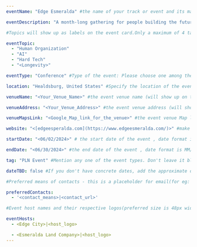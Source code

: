 ```yaml
---
eventName: "Edge Esmeralda" #the name of your track or event and its mandatory

eventDescription: "A month-long gathering for people building the future. Join us for a popup village to live in a healthy and productive community focused on incubating novel technologies and ways of living." #short description of your track or event limiting to 100-150 characters

#Topics will show up as labels on the event card.Only a maximum of 4 tags will be displayed on the event card. Some references for topics - Blockchain, Web3, Cryptocurrency, Tech Talks, Workshop, etc.

eventTopic: 
  - "Human Organization"
  - "AI"
  - "Hard Tech"
  - "<Longevity>" 

eventType: "Conference" #Type of the event: Please choose one among the below options or just leave it blank

location: "Healdsburg, United States" #Specify the location of the event.If you aren't sure about the location then mention "Location TBD"

venueName: "<Your_Venue_Name>" #the event venue name (will show up on the event card) or just leave it blank

venueAddress: "<Your_Venue_Address>" #the event venue address (will show up on a map) or just leave it blank

venueMapsLink: "<Google_Map_link_for_the_venue>" #the event venue Map link (will show up on a map) or just leave it blank

website: "<[edgeesperalda.com](https://www.edgeesmeralda.com/)>" #make sure to have all the relevant information: dates, venue, program, ticketing (if any), etc. or just leave it blank

startDate: "<06/02/2024>" # the start date of the event , date format is MM/DD/YYYY eg: if it is February 16th 2023 => 02/16/2023

endDate: "<06/30/2024>" #the end date of the event , date format is MM/DD/YYYY eg: if it is February 18th 2023 => 02/18/2023

tag: "PLN Event" #Mention any one of the event types. Don't leave it blank.

dateTBD: false #If you don't have concrete dates, add the approximate dates & set dateTBD: true.

#Preferred means of contacts - this is a placeholder for email(for eg:  - email|mailto:<email_id>) and other social handles like Twitter, LinkedIn, Discord, etc. (for eg.   - 'twitter|https://twitter.com/IPFS/status/1629199396700098560?s=20')

preferredContacts:
  - '<contact_means>|<contact_url>'

#Event host names and their respective logos(preferred size is 48px width, 48px height)-place the logo file on the path 'public/uploads' for eg.   - IPFS|ipfs-logo.png

eventHosts:
  - <Edge City>|<host_logo>

  - <Esmeralda Land Company>|<host_logo>
---
```

